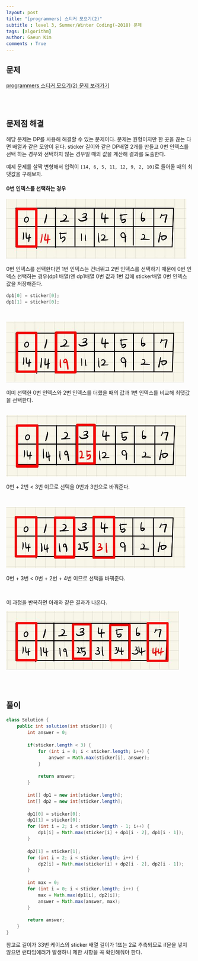 ```yaml
---
layout: post
title: "[programmers] 스티커 모으기(2)"
subtitle : level 3, Summer/Winter Coding(~2018) 문제
tags: [algorithm]
author: Gaeun Kim
comments : True
---
```


<h2>문제</h2>

[programmers 스티커 모으기(2) 문제 보러가기](https://programmers.co.kr/learn/courses/30/lessons/12971)

<br><br>

<h2>문제점 해결</h2>

해당 문제는 DP를 사용해 해결할 수 있는 문제이다. 문제는 원형이지만 한 곳을 끊는 다면 배열과 같은 모양이 된다. sticker 길이와 같은 DP배열 2개를 만들고 0번 인덱스를 선택 하는 경우와 선택하지 않는 경우일 때의 값을 계산해 결과를 도출한다.

예제 문제를 살짝 변형해서 입력이 `[14, 6, 5, 11, 12, 9, 2, 10]`로 들어올 때의 최댓값을 구해보자.

#### 0번 인덱스를 선택하는 경우

![12971_1](/assets/img/12971_1.jpg)

0번 인덱스를 선택한다면 1번 인덱스는 건너뛰고 2번 인덱스를 선택하기 때문에 0번 인덱스 선택하는 경우(dp1 배열)엔 dp1배열 0번 값과 1번 값에 sticker배열 0번 인덱스 값을 저장해준다.

```java
dp1[0] = sticker[0];
dp1[1] = sticker[0];
```

<br>

![12971_2](/assets/img/12971_2.jpg)

이미 선택한 0번 인덱스와 2번 인덱스를 더했을 때의 값과 1번 인덱스를 비교해 최댓값을 선택한다.

<br>![12971_3](/assets/img/12971_3.jpg)

0번 + 2번 < 3번 이므로 선택을 0번과 3번으로 바꿔준다.

<br>

![12971_4](/assets/img/12971_4.jpg)

0번 + 3번 < 0번 + 2번 + 4번 이므로 선택을 바꿔준다.

<br>

이 과정을 반복하면 아래와 같은 결과가 나온다.

![12971_5](/assets/img/12971_5.jpg)

<br><br>

<h2>풀이</h2>

```java
class Solution {
	public int solution(int sticker[]) {
		int answer = 0;
        
        if(sticker.length < 3) {
			for (int i = 0; i < sticker.length; i++) {
				answer = Math.max(sticker[i], answer);
			}
			
			return answer;
		}

		int[] dp1 = new int[sticker.length];
		int[] dp2 = new int[sticker.length];

		dp1[0] = sticker[0];
		dp1[1] = sticker[0];
		for (int i = 2; i < sticker.length - 1; i++) {
			dp1[i] = Math.max(sticker[i] + dp1[i - 2], dp1[i - 1]);
		}

		dp2[1] = sticker[1];
		for (int i = 2; i < sticker.length; i++) {
			dp2[i] = Math.max(sticker[i] + dp2[i - 2], dp2[i - 1]);
		}

		int max = 0;
		for (int i = 0; i < sticker.length; i++) {
			max = Math.max(dp1[i], dp2[i]);
			answer = Math.max(answer, max);
		}
		
		return answer;
	}
}
```

참고로 길이가 33번 케이스의 sticker 배열 길이가 1또는 2로 추측되므로 if문을 넣지 않으면 런타임에러가 발생하니 제한 사항을 꼭 확인해줘야 한다.